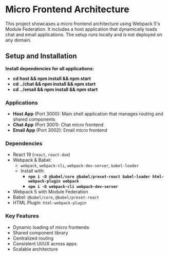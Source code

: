 # Micro Frontend Architecture

This project showcases a micro frontend architecture using Webpack 5's Module Federation. It includes a host application that dynamically loads chat and email applications. The setup runs locally and is not deployed on any domain.

## Setup and Installation
**Install dependencies for all applications:**

- **cd host && npm install && npm start**
- **cd ../chat && npm install && npm start**
- **cd ../email && npm install && npm start**

### Applications
- **Host App** (Port 3000): Main shell application that manages routing and shared components
- **Chat App** (Port 3001): Chat micro frontend
- **Email App** (Port 3002): Email micro frontend

### Dependencies

- React 19 (`react`, `react-dom`)  
- Webpack & Babel:  
  - `webpack`, `webpack-cli`, `webpack-dev-server`, `babel-loader`  
  - Install with:  
    - **`npm i -D @babel/core @babel/preset-react babel-loader html-webpack-plugin webpack`**  
    - **`npm i -D webpack-cli webpack-dev-server`**  
- Webpack 5 with Module Federation  
- Babel: `@babel/core`, `@babel/preset-react`  
- HTML Plugin: `html-webpack-plugin`  


### Key Features
- Dynamic loading of micro frontends
- Shared component library
- Centralized routing
- Consistent UI/UX across apps
- Scalable architecture